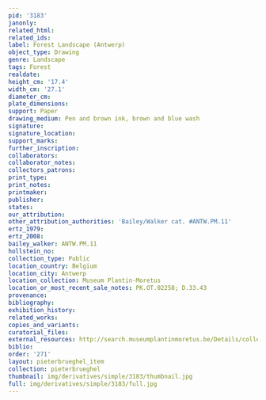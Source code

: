 ```yaml
---
pid: '3183'
janonly: 
related_html: 
related_ids: 
label: Forest Landscape (Antwerp)
object_type: Drawing
genre: Landscape
tags: Forest
realdate: 
height_cm: '17.4'
width_cm: '27.1'
diameter_cm: 
plate_dimensions: 
support: Paper
drawing_medium: Pen and brown ink, brown and blue wash
signature: 
signature_location: 
support_marks: 
further_inscription: 
collaborators: 
collaborator_notes: 
collectors_patrons: 
print_type: 
print_notes: 
printmaker: 
publisher: 
states: 
our_attribution: 
other_attribution_authorities: 'Bailey/Walker cat. #ANTW.PM.11'
ertz_1979: 
ertz_2008: 
bailey_walker: ANTW.PM.11
hollstein_no: 
collection_type: Public
location_country: Belgium
location_city: Antwerp
location_collection: Museum Plantin-Moretus
location_or_most_recent_sale_notes: PK.OT.02258; D.33.43
provenance: 
bibliography: 
exhibition_history: 
related_works: 
copies_and_variants: 
curatorial_files: 
external_resources: http://search.museumplantinmoretus.be/Details/collect/326018
biblio: 
order: '271'
layout: pieterbrueghel_item
collection: pieterbrueghel
thumbnail: img/derivatives/simple/3183/thumbnail.jpg
full: img/derivatives/simple/3183/full.jpg
---
```

